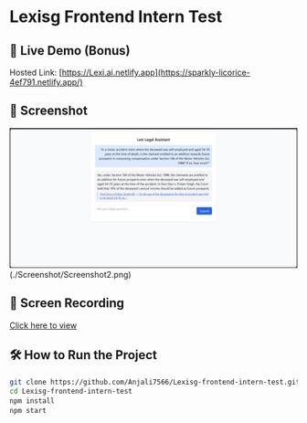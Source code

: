 
# Lexisg Frontend Intern Test

## 🚀 Live Demo (Bonus)
Hosted Link: [https://Lexi.ai.netlify.app](https://sparkly-licorice-4ef791.netlify.app/)

## 📸 Screenshot
![Screenshot](./Screenshot/Screenshot1.png)(./Screenshot/Screenshot2.png)

## 🎥 Screen Recording
[Click here to view](https://your-screen-recording-link.com)

## 🛠️ How to Run the Project

```bash
git clone https://github.com/Anjali7566/Lexisg-frontend-intern-test.git
cd Lexisg-frontend-intern-test
npm install
npm start
